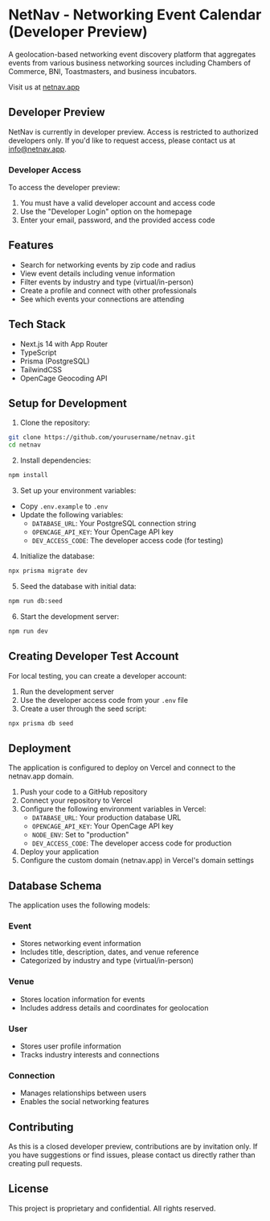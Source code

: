 # NetNav - Networking Event Calendar (Developer Preview)

A geolocation-based networking event discovery platform that aggregates events from various business networking sources including Chambers of Commerce, BNI, Toastmasters, and business incubators.

Visit us at [netnav.app](https://netnav.app)

## Developer Preview

NetNav is currently in developer preview. Access is restricted to authorized developers only. If you'd like to request access, please contact us at info@netnav.app.

### Developer Access

To access the developer preview:

1. You must have a valid developer account and access code
2. Use the "Developer Login" option on the homepage
3. Enter your email, password, and the provided access code

## Features

- Search for networking events by zip code and radius
- View event details including venue information
- Filter events by industry and type (virtual/in-person)
- Create a profile and connect with other professionals
- See which events your connections are attending

## Tech Stack

- Next.js 14 with App Router
- TypeScript
- Prisma (PostgreSQL)
- TailwindCSS
- OpenCage Geocoding API

## Setup for Development

1. Clone the repository:

```bash
git clone https://github.com/yourusername/netnav.git
cd netnav
```

2. Install dependencies:

```bash
npm install
```

3. Set up your environment variables:

- Copy `.env.example` to `.env`
- Update the following variables:
  - `DATABASE_URL`: Your PostgreSQL connection string
  - `OPENCAGE_API_KEY`: Your OpenCage API key
  - `DEV_ACCESS_CODE`: The developer access code (for testing)

4. Initialize the database:

```bash
npx prisma migrate dev
```

5. Seed the database with initial data:

```bash
npm run db:seed
```

6. Start the development server:

```bash
npm run dev
```

## Creating Developer Test Account

For local testing, you can create a developer account:

1. Run the development server
2. Use the developer access code from your `.env` file
3. Create a user through the seed script:

```bash
npx prisma db seed
```

## Deployment

The application is configured to deploy on Vercel and connect to the netnav.app domain.

1. Push your code to a GitHub repository
2. Connect your repository to Vercel
3. Configure the following environment variables in Vercel:
   - `DATABASE_URL`: Your production database URL
   - `OPENCAGE_API_KEY`: Your OpenCage API key
   - `NODE_ENV`: Set to "production"
   - `DEV_ACCESS_CODE`: The developer access code for production
4. Deploy your application
5. Configure the custom domain (netnav.app) in Vercel's domain settings

## Database Schema

The application uses the following models:

### Event

- Stores networking event information
- Includes title, description, dates, and venue reference
- Categorized by industry and type (virtual/in-person)

### Venue

- Stores location information for events
- Includes address details and coordinates for geolocation

### User

- Stores user profile information
- Tracks industry interests and connections

### Connection

- Manages relationships between users
- Enables the social networking features

## Contributing

As this is a closed developer preview, contributions are by invitation only. If you have suggestions or find issues, please contact us directly rather than creating pull requests.

## License

This project is proprietary and confidential. All rights reserved.
